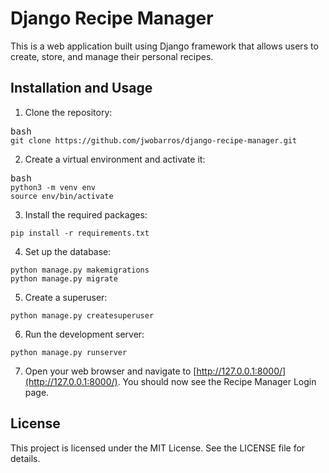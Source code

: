 # Django Recipe Manager

This is a web application built using Django framework that allows users to create, store, and manage their personal recipes.

## Installation and Usage

1. Clone the repository:

<pre><div class="bg-black rounded-md mb-4"><div class="flex items-center relative text-gray-200 bg-gray-800 px-4 py-2 text-xs font-sans justify-between rounded-t-md"><span>bash</span></div><div class="p-4 overflow-y-auto"><code class="!whitespace-pre hljs language-bash">git clone https://github.com/jwobarros/django-recipe-manager.git
</code></div></div></pre>

2. Create a virtual environment and activate it:

<pre><div class="bg-black rounded-md mb-4"><div class="flex items-center relative text-gray-200 bg-gray-800 px-4 py-2 text-xs font-sans justify-between rounded-t-md"><span>bash</span></div><div class="p-4 overflow-y-auto"><code class="!whitespace-pre hljs language-bash">python3 -m venv env
source env/bin/activate
</code></div></div></pre>

3. Install the required packages:

<pre><div class="bg-black rounded-md mb-4"><div class="flex items-center relative text-gray-200 bg-gray-800 px-4 py-2 text-xs font-sans justify-between rounded-t-md"></div><div class="p-4 overflow-y-auto"><code class="!whitespace-pre hljs">pip install -r requirements.txt
</code></div></div></pre>

4. Set up the database:

<pre><div class="bg-black rounded-md mb-4"><div class="flex items-center relative text-gray-200 bg-gray-800 px-4 py-2 text-xs font-sans justify-between rounded-t-md"></div><div class="p-4 overflow-y-auto"><code class="!whitespace-pre hljs">python manage.py makemigrations
python manage.py migrate
</code></div></div></pre>

5. Create a superuser:

<pre><div class="bg-black rounded-md mb-4"><div class="flex items-center relative text-gray-200 bg-gray-800 px-4 py-2 text-xs font-sans justify-between rounded-t-md"></div><div class="p-4 overflow-y-auto"><code class="!whitespace-pre hljs">python manage.py createsuperuser
</code></div></div></pre>

6. Run the development server:

<pre><div class="bg-black rounded-md mb-4"><div class="flex items-center relative text-gray-200 bg-gray-800 px-4 py-2 text-xs font-sans justify-between rounded-t-md"></div><div class="p-4 overflow-y-auto"><code class="!whitespace-pre hljs">python manage.py runserver
</code></div></div></pre>

7. Open your web browser and navigate to [http://127.0.0.1:8000/](http://127.0.0.1:8000/). You should now see the Recipe Manager Login page.

## License

This project is licensed under the MIT License. See the LICENSE file for details.
